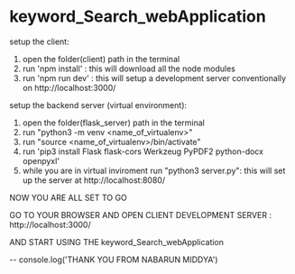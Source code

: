 # keyword_Search_webApplication

setup the client:
1) open the folder(client) path in the terminal
2) run 'npm install' : this will download all the node modules
3) run 'npm run dev' : this will setup a development server conventionally on http://localhost:3000/

setup the backend server (virtual environment):
1) open the folder(flask_server) path in the terminal
2) run "python3 -m venv <name_of_virtualenv>"
3) run "source <name_of_virtualenv>/bin/activate"
4) run 'pip3 install Flask flask-cors Werkzeug PyPDF2 python-docx openpyxl'
5) while you are in virtual inviroment run "python3 server.py": this will set up the server at http://localhost:8080/

NOW YOU ARE ALL SET TO GO

GO TO YOUR BROWSER AND OPEN CLIENT DEVELOPMENT SERVER : http://localhost:3000/

AND START USING THE keyword_Search_webApplication 

-- console.log('THANK YOU FROM NABARUN MIDDYA')
